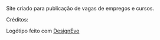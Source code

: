 Site criado para publicação de vagas de empregos e cursos.

Créditos:

<div>Logótipo feito com <a href="https://www.designevo.com/pt/" title="Criador de Logótipos Online Grátis">DesignEvo</a></div>

